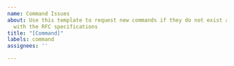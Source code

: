 ```yaml
---
name: Command Issues
about: Use this template to request new commands if they do not exist and are compliant
  with the RFC specifications
title: "[Command]"
labels: command
assignees: ''

---
```



